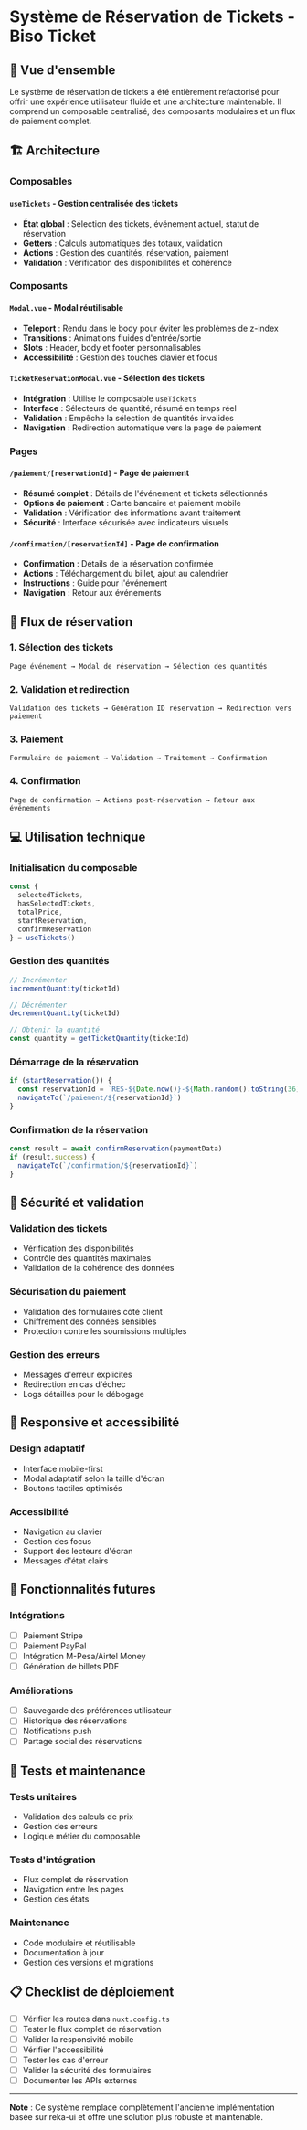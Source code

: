 # Système de Réservation de Tickets - Biso Ticket

## 🎯 Vue d'ensemble

Le système de réservation de tickets a été entièrement refactorisé pour offrir une expérience utilisateur fluide et une architecture maintenable. Il comprend un composable centralisé, des composants modulaires et un flux de paiement complet.

## 🏗️ Architecture

### Composables

#### `useTickets` - Gestion centralisée des tickets
- **État global** : Sélection des tickets, événement actuel, statut de réservation
- **Getters** : Calculs automatiques des totaux, validation
- **Actions** : Gestion des quantités, réservation, paiement
- **Validation** : Vérification des disponibilités et cohérence

### Composants

#### `Modal.vue` - Modal réutilisable
- **Teleport** : Rendu dans le body pour éviter les problèmes de z-index
- **Transitions** : Animations fluides d'entrée/sortie
- **Slots** : Header, body et footer personnalisables
- **Accessibilité** : Gestion des touches clavier et focus

#### `TicketReservationModal.vue` - Sélection des tickets
- **Intégration** : Utilise le composable `useTickets`
- **Interface** : Sélecteurs de quantité, résumé en temps réel
- **Validation** : Empêche la sélection de quantités invalides
- **Navigation** : Redirection automatique vers la page de paiement

### Pages

#### `/paiement/[reservationId]` - Page de paiement
- **Résumé complet** : Détails de l'événement et tickets sélectionnés
- **Options de paiement** : Carte bancaire et paiement mobile
- **Validation** : Vérification des informations avant traitement
- **Sécurité** : Interface sécurisée avec indicateurs visuels

#### `/confirmation/[reservationId]` - Page de confirmation
- **Confirmation** : Détails de la réservation confirmée
- **Actions** : Téléchargement du billet, ajout au calendrier
- **Instructions** : Guide pour l'événement
- **Navigation** : Retour aux événements

## 🔄 Flux de réservation

### 1. Sélection des tickets
```
Page événement → Modal de réservation → Sélection des quantités
```

### 2. Validation et redirection
```
Validation des tickets → Génération ID réservation → Redirection vers paiement
```

### 3. Paiement
```
Formulaire de paiement → Validation → Traitement → Confirmation
```

### 4. Confirmation
```
Page de confirmation → Actions post-réservation → Retour aux événements
```

## 💻 Utilisation technique

### Initialisation du composable
```typescript
const {
  selectedTickets,
  hasSelectedTickets,
  totalPrice,
  startReservation,
  confirmReservation
} = useTickets()
```

### Gestion des quantités
```typescript
// Incrémenter
incrementQuantity(ticketId)

// Décrémenter
decrementQuantity(ticketId)

// Obtenir la quantité
const quantity = getTicketQuantity(ticketId)
```

### Démarrage de la réservation
```typescript
if (startReservation()) {
  const reservationId = `RES-${Date.now()}-${Math.random().toString(36).substr(2, 9)}`
  navigateTo(`/paiement/${reservationId}`)
}
```

### Confirmation de la réservation
```typescript
const result = await confirmReservation(paymentData)
if (result.success) {
  navigateTo(`/confirmation/${reservationId}`)
}
```

## 🔐 Sécurité et validation

### Validation des tickets
- Vérification des disponibilités
- Contrôle des quantités maximales
- Validation de la cohérence des données

### Sécurisation du paiement
- Validation des formulaires côté client
- Chiffrement des données sensibles
- Protection contre les soumissions multiples

### Gestion des erreurs
- Messages d'erreur explicites
- Redirection en cas d'échec
- Logs détaillés pour le débogage

## 📱 Responsive et accessibilité

### Design adaptatif
- Interface mobile-first
- Modal adaptatif selon la taille d'écran
- Boutons tactiles optimisés

### Accessibilité
- Navigation au clavier
- Gestion des focus
- Support des lecteurs d'écran
- Messages d'état clairs

## 🚀 Fonctionnalités futures

### Intégrations
- [ ] Paiement Stripe
- [ ] Paiement PayPal
- [ ] Intégration M-Pesa/Airtel Money
- [ ] Génération de billets PDF

### Améliorations
- [ ] Sauvegarde des préférences utilisateur
- [ ] Historique des réservations
- [ ] Notifications push
- [ ] Partage social des réservations

## 🧪 Tests et maintenance

### Tests unitaires
- Validation des calculs de prix
- Gestion des erreurs
- Logique métier du composable

### Tests d'intégration
- Flux complet de réservation
- Navigation entre les pages
- Gestion des états

### Maintenance
- Code modulaire et réutilisable
- Documentation à jour
- Gestion des versions et migrations

## 📋 Checklist de déploiement

- [ ] Vérifier les routes dans `nuxt.config.ts`
- [ ] Tester le flux complet de réservation
- [ ] Valider la responsivité mobile
- [ ] Vérifier l'accessibilité
- [ ] Tester les cas d'erreur
- [ ] Valider la sécurité des formulaires
- [ ] Documenter les APIs externes

---

**Note** : Ce système remplace complètement l'ancienne implémentation basée sur reka-ui et offre une solution plus robuste et maintenable.

